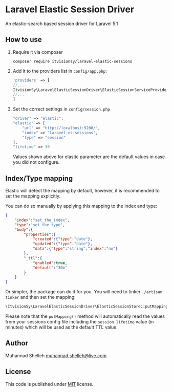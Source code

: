 # Laravel Elastic Session Driver
An elastic-search based session driver for Laravel 5.1

## How to use
 1. Require it via composer

    ```
    composer require itvisionsy/laravel-elastic-sessions
    ```
 2. Add it to the providers list in `config/app.php`:

    ```php
    'providers' => [
    //...
    ItvisionSy\LaravelElasticSessionDriver\ElasticSessionServiceProvider::class,
    //...
    ]
    ```
 3. Set the correct settings in `config/session.php`

    ```php
    "driver" => "elastic",
    "elastic" => [
        "url" => "http://localhost:9200/",
        "index" => "laravel-es-sessions",
        "type" => "session"
    ],
    "lifetime" => 30
    ```
    Values shown above for elastic parameter are the default values in case you did not configure.

## Index/Type mapping
Elastic will detect the mapping by default, however, it is recommended to set the mapping explicitly.

You can do so manually by applying this mapping to the index and type:

```json
{
    "index":"set_the_index",
    "type":"set_the_type",
    "body":{
        "properties":{
            "created":{"type":"date"},
            "updated":{"type":"date"},
            "data":{"type":"string","index":"no"}
        },
        "_ttl":{
            "enabled":true,
            "default":"30m"
        }
    }
}
```

Or simpler, the package can do it for you. You will need to tinker `./artisan tinker` and then set the mapping:

```php
\ItvisionSy\LaravelElasticSessionDriver\ElasticSessionStore::putMapping();
```

Please note that the `putMapping()` method will automatically read the values from your sessions config file 
including the `session.lifetime` value (in minutes) which will be used as the default TTL value.

## Author
Muhannad Shelleh <muhannad.shelleh@live.com>

## License
This code is published under [MIT](LICENSE) license.
